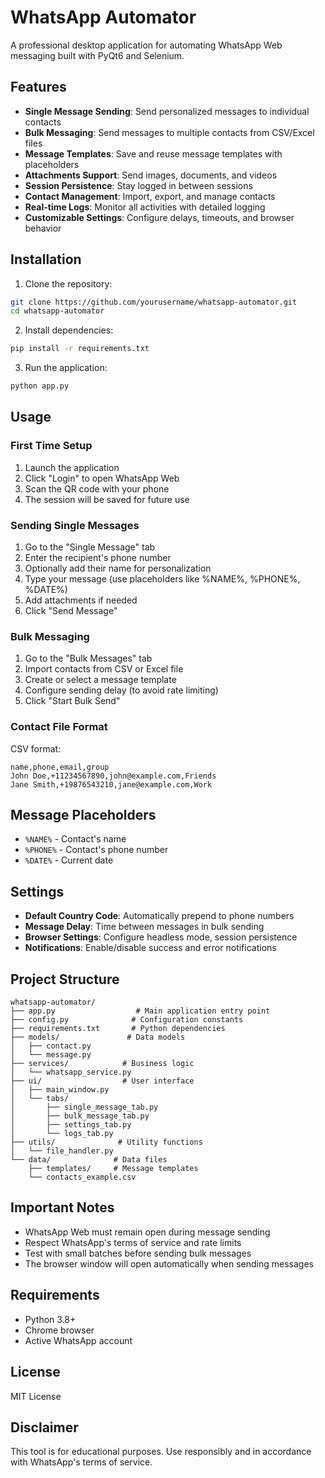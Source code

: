 # WhatsApp Automator

A professional desktop application for automating WhatsApp Web messaging built with PyQt6 and Selenium.

## Features

- **Single Message Sending**: Send personalized messages to individual contacts
- **Bulk Messaging**: Send messages to multiple contacts from CSV/Excel files
- **Message Templates**: Save and reuse message templates with placeholders
- **Attachments Support**: Send images, documents, and videos
- **Session Persistence**: Stay logged in between sessions
- **Contact Management**: Import, export, and manage contacts
- **Real-time Logs**: Monitor all activities with detailed logging
- **Customizable Settings**: Configure delays, timeouts, and browser behavior

## Installation

1. Clone the repository:
```bash
git clone https://github.com/yourusername/whatsapp-automator.git
cd whatsapp-automator
```

2. Install dependencies:
```bash
pip install -r requirements.txt
```

3. Run the application:
```bash
python app.py
```

## Usage

### First Time Setup

1. Launch the application
2. Click "Login" to open WhatsApp Web
3. Scan the QR code with your phone
4. The session will be saved for future use

### Sending Single Messages

1. Go to the "Single Message" tab
2. Enter the recipient's phone number
3. Optionally add their name for personalization
4. Type your message (use placeholders like %NAME%, %PHONE%, %DATE%)
5. Add attachments if needed
6. Click "Send Message"

### Bulk Messaging

1. Go to the "Bulk Messages" tab
2. Import contacts from CSV or Excel file
3. Create or select a message template
4. Configure sending delay (to avoid rate limiting)
5. Click "Start Bulk Send"

### Contact File Format

CSV format:
```csv
name,phone,email,group
John Doe,+11234567890,john@example.com,Friends
Jane Smith,+19876543210,jane@example.com,Work
```

## Message Placeholders

- `%NAME%` - Contact's name
- `%PHONE%` - Contact's phone number
- `%DATE%` - Current date

## Settings

- **Default Country Code**: Automatically prepend to phone numbers
- **Message Delay**: Time between messages in bulk sending
- **Browser Settings**: Configure headless mode, session persistence
- **Notifications**: Enable/disable success and error notifications

## Project Structure

```
whatsapp-automator/
├── app.py                  # Main application entry point
├── config.py              # Configuration constants
├── requirements.txt       # Python dependencies
├── models/               # Data models
│   ├── contact.py
│   └── message.py
├── services/            # Business logic
│   └── whatsapp_service.py
├── ui/                  # User interface
│   ├── main_window.py
│   └── tabs/
│       ├── single_message_tab.py
│       ├── bulk_message_tab.py
│       ├── settings_tab.py
│       └── logs_tab.py
├── utils/              # Utility functions
│   └── file_handler.py
└── data/              # Data files
    ├── templates/     # Message templates
    └── contacts_example.csv
```

## Important Notes

- WhatsApp Web must remain open during message sending
- Respect WhatsApp's terms of service and rate limits
- Test with small batches before sending bulk messages
- The browser window will open automatically when sending messages

## Requirements

- Python 3.8+
- Chrome browser
- Active WhatsApp account

## License

MIT License

## Disclaimer

This tool is for educational purposes. Use responsibly and in accordance with WhatsApp's terms of service.